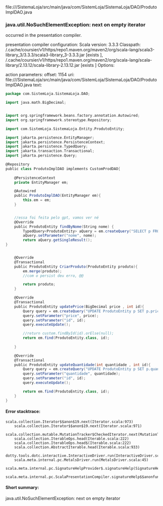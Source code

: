 file://<WORKSPACE>/SistemaLoja/src/main/java/com/SistemLoja/SistemaLoja/DAO/ProdutoImplDAO.java
### java.util.NoSuchElementException: next on empty iterator

occurred in the presentation compiler.

presentation compiler configuration:
Scala version: 3.3.3
Classpath:
<HOME>/.cache/coursier/v1/https/repo1.maven.org/maven2/org/scala-lang/scala3-library_3/3.3.3/scala3-library_3-3.3.3.jar [exists ], <HOME>/.cache/coursier/v1/https/repo1.maven.org/maven2/org/scala-lang/scala-library/2.13.12/scala-library-2.13.12.jar [exists ]
Options:



action parameters:
offset: 1154
uri: file://<WORKSPACE>/SistemaLoja/src/main/java/com/SistemLoja/SistemaLoja/DAO/ProdutoImplDAO.java
text:
```scala
package com.SistemLoja.SistemaLoja.DAO;

import java.math.BigDecimal;


import org.springframework.beans.factory.annotation.Autowired;
import org.springframework.stereotype.Repository;

import com.SistemLoja.SistemaLoja.Entity.ProdutoEntity;

import jakarta.persistence.EntityManager;
import jakarta.persistence.PersistenceContext;
import jakarta.persistence.TypedQuery;
import jakarta.transaction.Transactional;
import jakarta.persistence.Query;

@Repository
public class ProdutoImplDAO implements CustomProdDAO{
     
    @PersistenceContext
    private EntityManager em;

    @Autowired
    public ProdutoImplDAO(EntityManager em){
        this.em = em;
    }


    //essa foi feita pelo gpt, vamos ver né 
    @Override
    public ProdutoEntity findByNome(String nome) {
        TypedQuery<ProdutoEntity> aQuery = em.createQuery("SELECT p FROM ProdutoEntity p WHERE p.nome = :nome", ProdutoEntity.class);
        aQuery.setParameter("nome", nome);
        return aQuery.getSingleResult();
}


    @Override
    @Transactional
    public ProdutoEntity CriarProduto(ProdutoEntity produto){
        em.merge(produto); 
        //com o persist deu erro, @@

        return produto;
    }

    @Override
    @Transactional
    public ProdutoEntity updatePrice(BigDecimal price , int id){
        Query query = em.createQuery("UPDATE ProdutoEntity p SET p.price = :price WHERE p.id = :id");
        query.setParameter("price", price);
        query.setParameter("id", id);
        query.executeUpdate();

        //return custom.findById(id).orElse(null);
        return em.find(ProdutoEntity.class, id);
        
    }

    @Override
    @Transactional
    public ProdutoEntity updateQuantidade(int quantidade , int id){
        Query query = em.createQuery("UPDATE ProdutoEntity p SET p.quantidade = :quantidade WHERE id = :id");
        query.setParameter("quantidade", quantidade);
        query.setParameter("id", id);
        query.executeUpdate();

        return em.find(ProdutoEntity.class, id);
    }
}
```



#### Error stacktrace:

```
scala.collection.Iterator$$anon$19.next(Iterator.scala:973)
	scala.collection.Iterator$$anon$19.next(Iterator.scala:971)
	scala.collection.mutable.MutationTracker$CheckedIterator.next(MutationTracker.scala:76)
	scala.collection.IterableOps.head(Iterable.scala:222)
	scala.collection.IterableOps.head$(Iterable.scala:222)
	scala.collection.AbstractIterable.head(Iterable.scala:933)
	dotty.tools.dotc.interactive.InteractiveDriver.run(InteractiveDriver.scala:168)
	scala.meta.internal.pc.MetalsDriver.run(MetalsDriver.scala:45)
	scala.meta.internal.pc.SignatureHelpProvider$.signatureHelp(SignatureHelpProvider.scala:40)
	scala.meta.internal.pc.ScalaPresentationCompiler.signatureHelp$$anonfun$1(ScalaPresentationCompiler.scala:435)
```
#### Short summary: 

java.util.NoSuchElementException: next on empty iterator